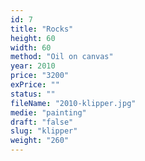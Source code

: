 ```yaml
---
id: 7
title: "Rocks"
height: 60
width: 60
method: "Oil on canvas"
year: 2010
price: "3200"
exPrice: ""
status: ""
fileName: "2010-klipper.jpg"
medie: "painting"
draft: "false"
slug: "klipper"
weight: "260"
---
```

